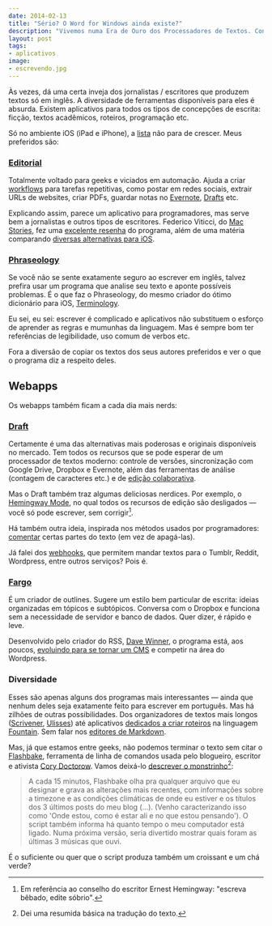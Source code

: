 ```yaml
---
date: 2014-02-13
title: "Sério? O Word for Windows ainda existe?"
description: "Vivemos numa Era de Ouro dos Processadores de Textos. Confira alguns exemplos de aplicativos bem peculiares"
layout: post
tags:
- aplicativos
image:
- escrevendo.jpg
---
```



Às vezes, dá uma certa inveja dos jornalistas / escritores que produzem textos só em inglês. A diversidade de ferramentas disponíveis para eles é absurda. Existem aplicativos para todos os tipos de concepções de escrita: ficção, textos acadêmicos, roteiros, programação etc.

Só no ambiente iOS (iPad e iPhone), a [lista](http://brettterpstra.com/ios-text-editors/) não para de crescer. Meus preferidos são:

### [Editorial](http://omz-software.com/editorial/)
Totalmente voltado para geeks e viciados em automação. Ajuda a criar [workflows](http://www.editorial-workflows.com/) para tarefas repetitivas, como postar em redes sociais, extrair URLs de websites, criar PDFs, guardar notas no [Evernote](https://evernote.com/), [Drafts](http://agiletortoise.com/drafts/) etc.

Explicando assim, parece um aplicativo para programadores, mas serve bem a jornalistas e outros tipos de escritores. Federico Viticci, do [Mac Stories](http://www.macstories.net/), fez uma [excelente resenha](http://www.macstories.net/stories/editorial-for-ipad-review/) do programa, além de uma matéria comparando [diversas alternativas para iOS](http://www.macstories.net/stories/comparing-my-favorite-ios-text-editors/).

### [Phraseology](http://agiletortoise.com/phraseology/)
Se você não se sente exatamente seguro ao escrever em inglês, talvez prefira usar um programa que analise seu texto e aponte possíveis problemas. É o que faz o Phraseology, do mesmo criador do ótimo dicionário para iOS, [Terminology](http://agiletortoise.com/terminology/index.html).

Eu sei, eu sei: escrever é complicado e aplicativos não substituem o esforço de aprender as regras e mumunhas da linguagem. Mas é sempre bom ter referências de legibilidade, uso comum de verbos etc.

Fora a diversão de copiar os textos dos seus autores preferidos e ver o que o programa diz a respeito deles.

## Webapps

Os webapps também ficam a cada dia mais nerds:

### [Draft](https://draftin.com/)

Certamente é uma das alternativas mais poderosas e originais disponíveis no mercado. Tem todos os recursos que se pode esperar de um processador de textos moderno: controle de versões, sincronização com Google Drive, Dropbox e Evernote, além das ferramentas de análise (contagem de caracteres etc.) e de [edição colaborativa](http://docs.withdraft.com/#team-collaboration).

Mas o Draft também traz algumas deliciosas nerdices. Por exemplo, o [Hemingway Mode](http://docs.withdraft.com/#hemingway-mode), no qual todos os recursos de edição são desligados — você só pode escrever, sem corrigir[^1].

Há também outra ideia, inspirada nos métodos usados por programadores: [comentar](http://docs.withdraft.com/#context-aware-comments) certas partes do texto (em vez de apagá-las).

Já falei dos [webhooks](https://draftin.com/documents/69898?token=5fjKKlZ0-AeBzqj_RAftAGdzRzl9VBfBHj5wpSWm_gU), que permitem mandar textos para o Tumblr, Reddit, Wordpress, entre outros serviços? Pois é.

### [Fargo](http://fargo.io/)

É um criador de outlines. Sugere um estilo bem particular de escrita: ideias organizadas em tópicos e subtópicos. Conversa com o Dropbox e funciona sem a necessidade de servidor e banco de dados. Quer dizer, é rápido e leve.

Desenvolvido pelo criador do RSS, [Dave Winner](http://scripting.com/), o programa está, aos poucos, [evoluindo para se tornar um CMS](http://scripting.com/2014/02/09/whyFargo2TechnologyIsExciting.html) e competir na área do Wordpress.

### Diversidade

Esses são apenas alguns dos programas mais interessantes — ainda que nenhum deles seja exatamente feito para escrever em português. Mas há zilhões de outras possibilidades. Dos organizadores de textos mais longos ([Scrivener](http://www.literatureandlatte.com/), [Ulisses](http://www.ulyssesapp.com/)) até aplicativos [dedicados a criar roteiros](http://fountain.io/apps) na linguagem [Fountain](http://fountain.io/). Sem falar nos [editores de Markdown](http://caosordenado.com/screencast-escrevendo-em-markdown-no-wordpress/).

Mas, já que estamos entre geeks, não podemos terminar o texto sem citar o [Flashbake](http://craphound.com/?p=2171), ferramenta de linha de comandos usada pelo blogueiro, escritor e ativista [Cory Doctorow](https://en.wikipedia.org/wiki/Cory_Doctorow). Vamos deixá-lo [descrever o monstrinho](http://craphound.com/?p=2171)[^2]:

> A cada 15 minutos, Flashbake olha pra qualquer arquivo que eu designar e grava as alterações mais recentes, com informações sobre a timezone e as condições climáticas de onde eu estiver e os títulos dos 3 últimos posts do meu blog (…). (Venho caracterizando isso como 'Onde estou, como é estar ali e no que estou pensando'). O script também informa há quanto tempo o meu computador está ligado. Numa próxima versão, seria divertido mostrar quais foram as últimas 3 músicas que ouvi.

É o suficiente ou quer que o script produza também um croissant e um chá verde?

[^1]: Em referência ao conselho do escritor Ernest Hemingway: "escreva bêbado, edite sóbrio".
[^2]: Dei uma resumida básica na tradução do texto.